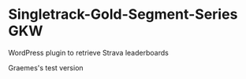 # Singletrack-Gold-Segment-Series GKW
WordPress plugin to retrieve Strava leaderboards

Graemes's test version
